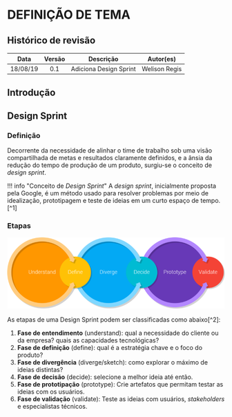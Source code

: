 # DEFINIÇÃO DE TEMA

## Histórico de revisão

| Data | Versão | Descrição | Autor(es)|
|:----:|:------:|:---------:|:--------:|
| 18/08/19 | 0.1 | Adiciona Design Sprint | Welison Regis |

## Introdução



## Design Sprint

### Definição

Decorrente da necessidade de alinhar o time de trabalho sob uma visão compartilhada de metas e resultados claramente definidos, e a ânsia da redução do tempo de produção de um produto, surgiu-se o conceito de *design sprint*.

!!! info "Conceito de *Design Sprint*"
    A *design sprint*, inicialmente proposta pela Google, é um método usado para resolver problemas por meio de idealização, prototipagem e teste de ideias em um curto espaço de tempo.[^1]

### Etapas

![Etapas da Design Sprint](assets/img/design_sprint.png)

As etapas de uma Design Sprint podem ser classificadas como abaixo[^2]:

1. **Fase de entendimento** (understand): qual a necessidade do cliente ou da empresa? quais as capacidades tecnológicas?
2. **Fase de definição** (define): qual é a estratégia chave e o foco do produto?
3. **Fase de divergência** (diverge/sketch): como explorar o máximo de ideias distintas?
4. **Fase de decisão** (decide): selecione a melhor ideia até então.
5. **Fase de prototipação** (prototype): Crie artefatos que permitam testar as ideias com os usuários.
6. **Fase de validação** (validate): Teste as ideias com usuários, *stakeholders* e especialistas técnicos.

